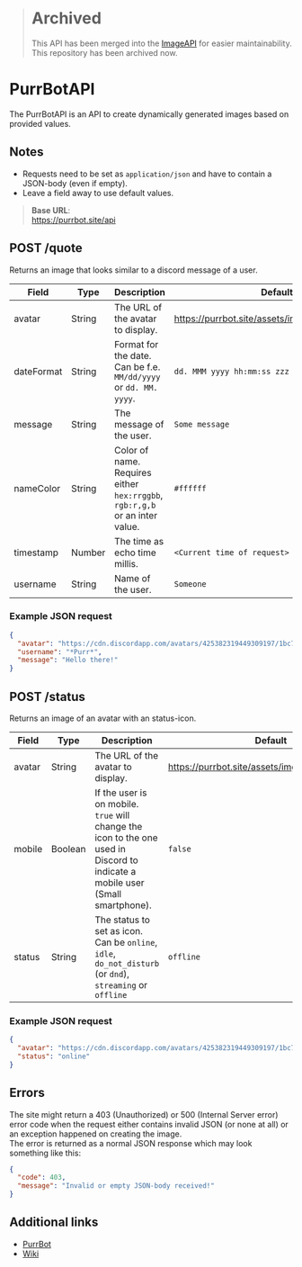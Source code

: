 > # Archived
> This API has been merged into the [ImageAPI](https://github.com/purrbot-site/ImageAPI) for easier maintainability.  
> This repository has been archived now.

# PurrBotAPI
The PurrBotAPI is an API to create dynamically generated images based on provided values.

## Notes
- Requests need to be set as `application/json` and have to contain a JSON-body (even if empty).
- Leave a field away to use default values.

> **Base URL**:  
> https://purrbot.site/api

## POST /quote
Returns an image that looks similar to a discord message of a user.

| Field      | Type   | Description                                                                 | Default                                         |
| ---------- | ------ | --------------------------------------------------------------------------- | ----------------------------------------------- |
| avatar     | String | The URL of the avatar to display.                                           | https://purrbot.site/assets/img/api/unknown.png |
| dateFormat | String | Format for the date. Can be f.e. `MM/dd/yyyy` or `dd. MM. yyyy`.            | `dd. MMM yyyy hh:mm:ss zzz`                     |
| message    | String | The message of the user.                                                    | `Some message`                                  |
| nameColor  | String | Color of name. Requires either `hex:rrggbb`, `rgb:r,g,b` or an inter value. | `#ffffff`                                       |
| timestamp  | Number | The time as echo time millis.                                               | `<Current time of request>`                     |
| username   | String | Name of the user.                                                           | `Someone`                                       |

### Example JSON request
```json
{
  "avatar": "https://cdn.discordapp.com/avatars/425382319449309197/1bc79c1286f5ef94b721a249bae5336d.png",
  "username": "*Purr*",
  "message": "Hello there!"
}
```

## POST /status
Returns an image of an avatar with an status-icon.

| Field  | Type    | Description                                                                                                                    | Default                                         |
| ------ | ------- | ------------------------------------------------------------------------------------------------------------------------------ | ----------------------------------------------- |
| avatar | String  | The URL of the avatar to display.                                                                                              | https://purrbot.site/assets/img/api/unknown.png |
| mobile | Boolean | If the user is on mobile. `true` will change the icon to the one used in Discord to indicate a mobile user (Small smartphone). | `false`                                         |
| status | String  | The status to set as icon. Can be `online`, `idle`, `do_not_disturb` (or `dnd`), `streaming` or `offline`                      | `offline`                                       |

### Example JSON request
```json
{
  "avatar": "https://cdn.discordapp.com/avatars/425382319449309197/1bc79c1286f5ef94b721a249bae5336d.png",
  "status": "online"
}
```

## Errors
The site might return a 403 (Unauthorized) or 500 (Internal Server error) error code when the request either contains invalid JSON (or none at all) or an exception happened on creating the image.  
The error is returned as a normal JSON response which may look something like this:  
```json
{
  "code": 403,
  "message": "Invalid or empty JSON-body received!"
}
```

## Additional links
* [PurrBot](https://github.com/purrbot-site/PurrBot)
* [Wiki](https://docs.purrbot.site/api)

